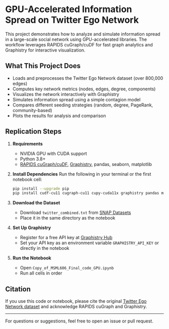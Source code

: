 # GPU-Accelerated Information Spread on Twitter Ego Network

This project demonstrates how to analyze and simulate information spread in a large-scale social network using GPU-accelerated libraries. The workflow leverages RAPIDS cuGraph/cuDF for fast graph analytics and Graphistry for interactive visualization.

## What This Project Does
- Loads and preprocesses the Twitter Ego Network dataset (over 800,000 edges)
- Computes key network metrics (nodes, edges, degree, components)
- Visualizes the network interactively with Graphistry
- Simulates information spread using a simple contagion model
- Compares different seeding strategies (random, degree, PageRank, community-based)
- Plots the results for analysis and comparison

## Replication Steps
1. **Requirements**
   - NVIDIA GPU with CUDA support
   - Python 3.8+
   - [RAPIDS cuGraph/cuDF](https://rapids.ai/), [Graphistry](https://www.graphistry.com/), pandas, seaborn, matplotlib

2. **Install Dependencies**
   Run the following in your terminal or the first notebook cell:
   ```sh
   pip install --upgrade pip
   pip install cudf-cu11 cugraph-cu11 cupy-cuda11x graphistry pandas matplotlib seaborn --extra-index-url=https://pypi.nvidia.com
   ```

3. **Download the Dataset**
   - Download `twitter_combined.txt` from [SNAP Datasets](https://snap.stanford.edu/data/egonets-Twitter.html)
   - Place it in the same directory as the notebook

4. **Set Up Graphistry**
   - Register for a free API key at [Graphistry Hub](https://hub.graphistry.com/)
   - Set your API key as an environment variable `GRAPHISTRY_API_KEY` or directly in the notebook

5. **Run the Notebook**
   - Open `Copy_of_MSML606_Final_code_GPU.ipynb`
   - Run all cells in order

## Citation
If you use this code or notebook, please cite the original [Twitter Ego Network dataset](https://snap.stanford.edu/data/egonets-Twitter.html) and acknowledge RAPIDS cuGraph and Graphistry.

---

For questions or suggestions, feel free to open an issue or pull request.
